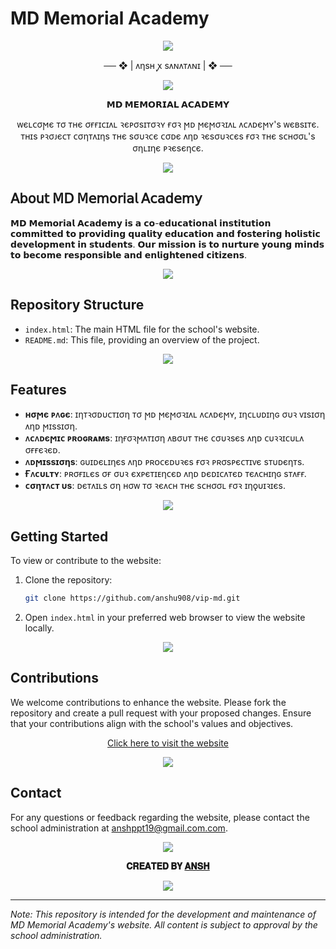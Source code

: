 # MD Memorial Academy

<p align="center">
  <img src="https://user-images.githubusercontent.com/73097560/115834477-dbab4500-a447-11eb-908a-139a6edaec5c.gif">
</p>

<p align="center">
  ── ❖ | ᴧηsʜ ꭙ sᴧɴᴧᴛᴧɴɪ | ❖ ──
</p>

<p align="center">
  <img src="https://user-images.githubusercontent.com/73097560/115834477-dbab4500-a447-11eb-908a-139a6edaec5c.gif">
</p>

<p align="center">
  <strong>𝗠𝗗 𝗠𝗘𝗠𝗢𝗥𝗜𝗔𝗟 𝗔𝗖𝗔𝗗𝗘𝗠𝗬</strong>
</p>

<p align="center">
  ᴡєʟᴄσϻє ᴛσ ᴛʜє σғғɪᴄɪᴧʟ ꝛєᴘσsɪᴛσꝛʏ ғσꝛ ϻᴅ ϻєϻσꝛɪᴧʟ ᴧᴄᴧᴅєϻʏ's ᴡєʙsɪᴛє. ᴛʜɪs ᴘꝛσᴊєᴄᴛ ᴄσηᴛᴧɪηs ᴛʜє sσυꝛᴄє ᴄσᴅє ᴧηᴅ ꝛєsσυꝛᴄєs ғσꝛ ᴛʜє sᴄʜσσʟ's σηʟɪηє ᴘꝛєsєηᴄє.
</p>

<p align="center">
  <img src="https://user-images.githubusercontent.com/73097560/115834477-dbab4500-a447-11eb-908a-139a6edaec5c.gif">
</p>

## 𝖠𝖻𝗈𝗎𝗍 𝖬𝖣 𝖬𝖾𝗆𝗈𝗋𝗂𝖺𝗅 𝖠𝖼𝖺𝖽𝖾𝗆𝗒

𝗠𝗗 𝗠𝗲𝗺𝗼𝗿𝗶𝗮𝗹 𝗔𝗰𝗮𝗱𝗲𝗺𝘆 𝗶𝘀 𝗮 𝗰𝗼-𝗲𝗱𝘂𝗰𝗮𝘁𝗶𝗼𝗻𝗮𝗹 𝗶𝗻𝘀𝘁𝗶𝘁𝘂𝘁𝗶𝗼𝗻 𝗰𝗼𝗺𝗺𝗶𝘁𝘁𝗲𝗱 𝘁𝗼 𝗽𝗿𝗼𝘃𝗶𝗱𝗶𝗻𝗴 𝗾𝘂𝗮𝗹𝗶𝘁𝘆 𝗲𝗱𝘂𝗰𝗮𝘁𝗶𝗼𝗻 𝗮𝗻𝗱 𝗳𝗼𝘀𝘁𝗲𝗿𝗶𝗻𝗴 𝗵𝗼𝗹𝗶𝘀𝘁𝗶𝗰 𝗱𝗲𝘃𝗲𝗹𝗼𝗽𝗺𝗲𝗻𝘁 𝗶𝗻 𝘀𝘁𝘂𝗱𝗲𝗻𝘁𝘀. 𝗢𝘂𝗿 𝗺𝗶𝘀𝘀𝗶𝗼𝗻 𝗶𝘀 𝘁𝗼 𝗻𝘂𝗿𝘁𝘂𝗿𝗲 𝘆𝗼𝘂𝗻𝗴 𝗺𝗶𝗻𝗱𝘀 𝘁𝗼 𝗯𝗲𝗰𝗼𝗺𝗲 𝗿𝗲𝘀𝗽𝗼𝗻𝘀𝗶𝗯𝗹𝗲 𝗮𝗻𝗱 𝗲𝗻𝗹𝗶𝗴𝗵𝘁𝗲𝗻𝗲𝗱 𝗰𝗶𝘁𝗶𝘇𝗲𝗻𝘀.

<p align="center">
  <img src="https://user-images.githubusercontent.com/73097560/115834477-dbab4500-a447-11eb-908a-139a6edaec5c.gif">
</p>

## Repository Structure

- `index.html`: The main HTML file for the school's website.
- `README.md`: This file, providing an overview of the project.

<p align="center">
  <img src="https://user-images.githubusercontent.com/73097560/115834477-dbab4500-a447-11eb-908a-139a6edaec5c.gif">
</p>

## Features

- **ʜσϻє ᴘᴧɢє**: ɪηᴛꝛσᴅυᴄᴛɪση ᴛσ ϻᴅ ϻєϻσꝛɪᴧʟ ᴧᴄᴧᴅєϻʏ, ɪηᴄʟυᴅɪηɢ συꝛ ᴠɪsɪση ᴧηᴅ ϻɪssɪση.
- **ᴧᴄᴧᴅєϻɪᴄ ᴘʀᴏɢʀᴀᴍs**: ɪηғσꝛϻᴧᴛɪση ᴧʙσυᴛ ᴛʜє ᴄσυꝛsєs ᴧηᴅ ᴄυꝛꝛɪᴄυʟᴧ σғғєꝛєᴅ.
- **ᴧᴅϻɪssɪσηs**: ɢυɪᴅєʟɪηєs ᴧηᴅ ᴘʀᴏᴄєᴅυꝛєs ғσꝛ ᴘʀσsᴘєᴄᴛɪᴠє sᴛυᴅєηᴛs.
- **Ғᴧᴄυʟᴛʏ**: ᴘʀσғɪʟєs σғ συꝛ єxᴘєᴛɪᴇηᴄєᴅ ᴧηᴅ ᴅєᴅɪᴄᴧᴛєᴅ ᴛєᴧᴄʜɪηɢ sᴛᴧғғ.
- **ᴄσηᴛᴧᴄᴛ υs**: ᴅєᴛᴧɪʟs ση ʜσᴡ ᴛσ ꝛєᴧᴄʜ ᴛʜє sᴄʜσσʟ ғσꝛ ɪηǫυɪꝛɪєs.

<p align="center">
  <img src="https://user-images.githubusercontent.com/73097560/115834477-dbab4500-a447-11eb-908a-139a6edaec5c.gif">
</p>

## Getting Started

To view or contribute to the website:

1. Clone the repository:
   ```bash
   git clone https://github.com/anshu908/vip-md.git
   ```
2. Open `index.html` in your preferred web browser to view the website locally.

<p align="center">
  <img src="https://user-images.githubusercontent.com/73097560/115834477-dbab4500-a447-11eb-908a-139a6edaec5c.gif">
</p>

## Contributions

We welcome contributions to enhance the website. Please fork the repository and create a pull request with your proposed changes. Ensure that your contributions align with the school's values and objectives.

<p align="center">
  <a href="https://anshu908.github.io/vip-md">Click here to visit the website</a>
</p>

<p align="center">
  <img src="https://user-images.githubusercontent.com/73097560/115834477-dbab4500-a447-11eb-908a-139a6edaec5c.gif">
</p>

## Contact

For any questions or feedback regarding the website, please contact the school administration at [anshppt19@gmail.com.com](mailto:anshppt19@gmail.com).

<p align="center">
  <img src="https://user-images.githubusercontent.com/73097560/115834477-dbab4500-a447-11eb-908a-139a6edaec5c.gif">
</p>

<p align="center">
  <strong>𝐂𝐑𝐄𝐀𝐓𝐄𝐃 𝐁𝐘 <a href="https://www.instagram.com/anshopi__">𝐀𝐍𝐒𝐇</a></strong>
</p>

<p align="center">
  <img src="https://user-images.githubusercontent.com/73097560/115834477-dbab4500-a447-11eb-908a-139a6edaec5c.gif">
</p>

---

*Note: This repository is intended for the development and maintenance of MD Memorial Academy's website. All content is subject to approval by the school administration.*

